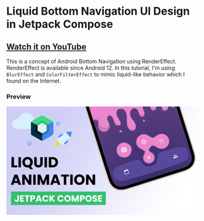 # Liquid Bottom Navigation UI Design in Jetpack Compose

## [Watch it on YouTube](https://youtu.be/nP42CBV5Rd0)

This is a concept of Android Bottom Navigation using RenderEffect. RenderEffect is available since Android 12. In this tutorial, I'm using `BlurEffect` and `ColorFilterEffect` to mimic liquid-like behavior which I found on the Internet.

### Preview

![App UI](screenshots/screenshot.png)

    